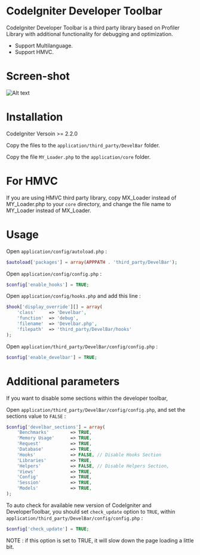 # CodeIgniter Developer Toolbar

CodeIgniter Developer Toolbar is a third party library based on Profiler Library with additional functionality for debugging and optimization.

- Support Multilanguage.
- Support HMVC.

# Screen-shot

![Alt text](https://raw.githubusercontent.com/JCSama/CodeIgniter-develbar/gh-pages/images/Screen-Shot-develbar.png "Developer Toolbar")

# Installation

CodeIgniter Versoin >= 2.2.0

Copy the files to the `application/third_party/DevelBar` folder.

Copy the file `MY_Loader.php` to the `application/core` folder.

# For HMVC

If you are using HMVC third party library, copy MX_Loader instead of MY_Loader.php to your `core` directory,
and change the file name to MY_Loader instead of MX_Loader.

# Usage

Open `application/config/autoload.php` :

```php
$autoload['packages'] = array(APPPATH . 'third_party/DevelBar');
```

Open `application/config/config.php` :

```php
$config['enable_hooks'] = TRUE;
```

Open `application/config/hooks.php` and add this line :

```php
$hook['display_override'][] = array(
	'class'  	=> 'Develbar',
    'function' 	=> 'debug',
    'filename' 	=> 'Develbar.php',
    'filepath' 	=> 'third_party/DevelBar/hooks'
);
```

Open `application/third_party/DevelBar/config/config.php` :

```php
$config['enable_develbar'] = TRUE;
```

# Additional parameters

If you want to disable some sections within the developer toolbar,

Open `application/third_party/DevelBar/config/config.php`, and set the sections value to `FALSE` :

```php
$config['develbar_sections'] = array(
	'Benchmarks' 		=> TRUE,
    'Memory Usage'	   	=> TRUE,
    'Request'   		=> TRUE,
    'Database'			=> TRUE,
    'Hooks'				=> FALSE, // Disable Hooks Section
    'Libraries'			=> TRUE,
    'Helpers' 			=> FALSE, // Disable Helpers Section,
    'Views' 			=> TRUE,
    'Config' 			=> TRUE,
    'Session' 			=> TRUE,
    'Models' 			=> TRUE,
);
```
To auto check for available new version of CodeIgniter and DeveloperToolbar, you should set `check_update` option to `TRUE`,
within `application/third_party/DevelBar/config/config.php` :

```php
$config['check_update'] = TRUE;
```

NOTE : if this option is set to TRUE, it will slow down the page loading a little bit.